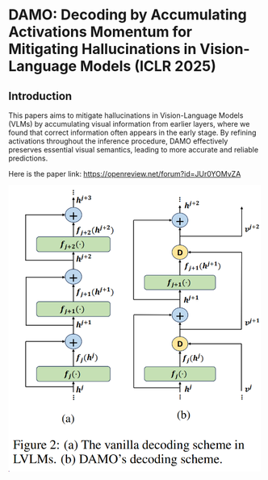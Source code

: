 # DAMO: Decoding by Accumulating Activations Momentum for Mitigating Hallucinations in Vision-Language Models (ICLR 2025)

## Introduction
This papers aims to mitigate hallucinations in Vision-Language Models (VLMs) by accumulating visual information from earlier layers, where we found that correct information often appears in the early stage. By refining activations throughout the inference procedure, DAMO effectively preserves essential visual semantics, leading to more accurate and reliable predictions.

Here is the paper link: https://openreview.net/forum?id=JUr0YOMvZA

<img src="images/architecture.png" width="500" alt="DAMO"/><br/>
